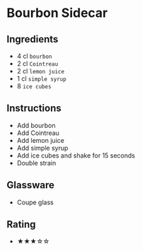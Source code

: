 # Bourbon Sidecar

## Ingredients
- 4 cl `bourbon`
- 2 cl `Cointreau`
- 2 cl `lemon juice`
- 1 cl `simple syrup`
- 8 `ice cubes`

## Instructions
- Add bourbon
- Add Cointreau
- Add lemon juice
- Add simple syrup
- Add ice cubes and shake for 15 seconds
- Double strain

## Glassware
- Coupe glass

## Rating
- ★★★☆☆